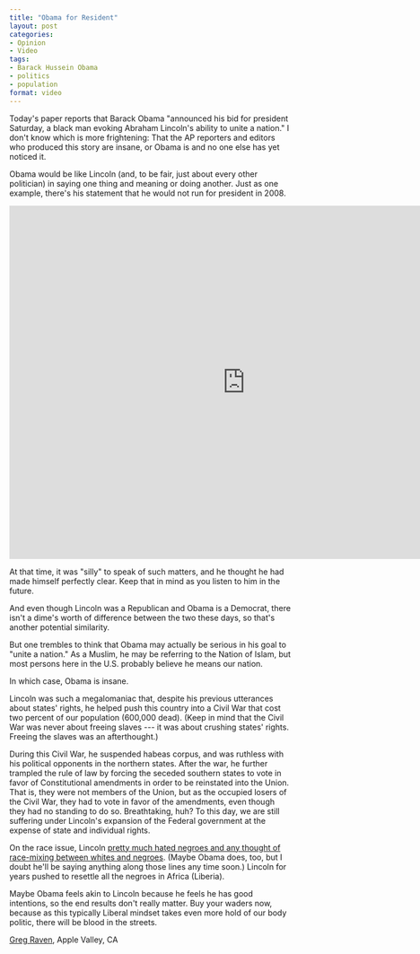 ```yaml
---
title: "Obama for Resident"
layout: post
categories:
- Opinion
- Video
tags:
- Barack Hussein Obama
- politics
- population
format: video
---
```


Today's paper reports that Barack Obama "announced his bid for president Saturday, a black man evoking Abraham Lincoln's ability to unite a nation." I don't know which is more frightening: That the AP reporters and editors who produced this story are insane, or Obama is and no one else has yet noticed it.

  
Obama would be like Lincoln (and, to be fair, just about every other politician) in saying one thing and meaning or doing another. Just as one example, there's his statement that he would not run for president in 2008.

<iframe allowfullscreen="" frameborder="0" height="630" loading="lazy" src="https://www.youtube.com/embed/XNq-dpGqszQ?feature=oembed" width="840"></iframe>

At that time, it was "silly" to speak of such matters, and he thought he had made himself perfectly clear. Keep that in mind as you listen to him in the future.

And even though Lincoln was a Republican and Obama is a Democrat, there isn't a dime's worth of difference between the two these days, so that's another potential similarity.

But one trembles to think that Obama may actually be serious in his goal to "unite a nation." As a Muslim, he may be referring to the Nation of Islam, but most persons here in the U.S. probably believe he means our nation.

In which case, Obama is insane.

Lincoln was such a megalomaniac that, despite his previous utterances about states' rights, he helped push this country into a Civil War that cost two percent of our population (600,000 dead). (Keep in mind that the Civil War was never about freeing slaves --- it was about crushing states' rights. Freeing the slaves was an afterthought.)

During this Civil War, he suspended habeas corpus, and was ruthless with his political opponents in the northern states. After the war, he further trampled the rule of law by forcing the seceded southern states to vote in favor of Constitutional amendments in order to be reinstated into the Union. That is, they were not members of the Union, but as the occupied losers of the Civil War, they had to vote in favor of the amendments, even though they had no standing to do so. Breathtaking, huh? To this day, we are still suffering under Lincoln's expansion of the Federal government at the expense of state and individual rights.

On the race issue, Lincoln [pretty much hated negroes and any thought of race-mixing between whites and negroes](https://www.ihr.org/jhr/v13/v13n5p-4_Morgan.html). (Maybe Obama does, too, but I doubt he'll be saying anything along those lines any time soon.) Lincoln for years pushed to resettle all the negroes in Africa (Liberia).

Maybe Obama feels akin to Lincoln because he feels he has good intentions, so the end results don't really matter. Buy your waders now, because as this typically Liberal mindset takes even more hold of our body politic, there will be blood in the streets.

[Greg Raven](https://www.gregraven.org/), Apple Valley, CA
